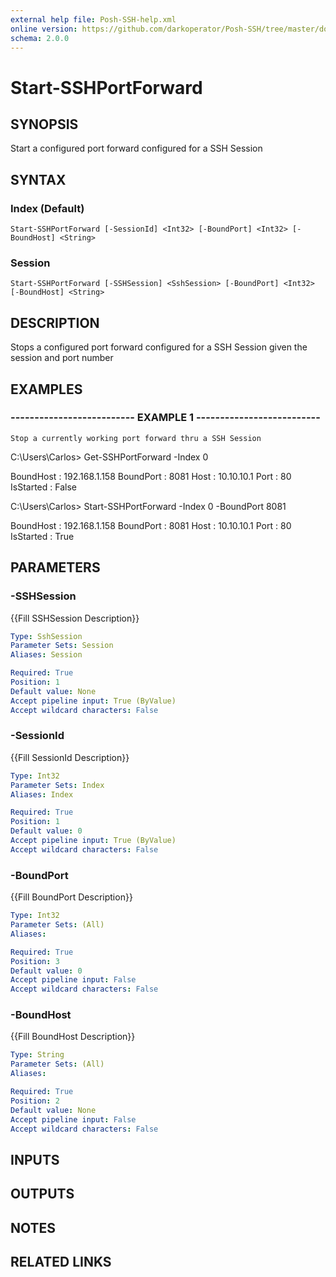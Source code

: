 ```yaml
---
external help file: Posh-SSH-help.xml
online version: https://github.com/darkoperator/Posh-SSH/tree/master/docs
schema: 2.0.0
---
```


# Start-SSHPortForward

## SYNOPSIS
Start a configured port forward configured for a SSH Session

## SYNTAX

### Index (Default)
```
Start-SSHPortForward [-SessionId] <Int32> [-BoundPort] <Int32> [-BoundHost] <String>
```

### Session
```
Start-SSHPortForward [-SSHSession] <SshSession> [-BoundPort] <Int32> [-BoundHost] <String>
```

## DESCRIPTION
Stops a configured port forward configured for a SSH Session given the session and port number

## EXAMPLES

### -------------------------- EXAMPLE 1 --------------------------
```
Stop a currently working port forward thru a SSH Session
```

C:\Users\Carlos\> Get-SSHPortForward -Index 0


 BoundHost : 192.168.1.158
 BoundPort : 8081
 Host      : 10.10.10.1
 Port      : 80
 IsStarted : False



 C:\Users\Carlos\> Start-SSHPortForward -Index 0 -BoundPort 8081


 BoundHost : 192.168.1.158
 BoundPort : 8081
 Host      : 10.10.10.1
 Port      : 80
 IsStarted : True

## PARAMETERS

### -SSHSession
{{Fill SSHSession Description}}

```yaml
Type: SshSession
Parameter Sets: Session
Aliases: Session

Required: True
Position: 1
Default value: None
Accept pipeline input: True (ByValue)
Accept wildcard characters: False
```

### -SessionId
{{Fill SessionId Description}}

```yaml
Type: Int32
Parameter Sets: Index
Aliases: Index

Required: True
Position: 1
Default value: 0
Accept pipeline input: True (ByValue)
Accept wildcard characters: False
```

### -BoundPort
{{Fill BoundPort Description}}

```yaml
Type: Int32
Parameter Sets: (All)
Aliases: 

Required: True
Position: 3
Default value: 0
Accept pipeline input: False
Accept wildcard characters: False
```

### -BoundHost
{{Fill BoundHost Description}}

```yaml
Type: String
Parameter Sets: (All)
Aliases: 

Required: True
Position: 2
Default value: None
Accept pipeline input: False
Accept wildcard characters: False
```

## INPUTS

## OUTPUTS

## NOTES

## RELATED LINKS

